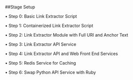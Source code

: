 
##Stage Setup
 
•	Step 0: Basic Link Extractor Script
 
 
 
 
 
•	Step 1: Containerized Link Extractor Script
 
 
 
 
 
 
 
•	Step 2: Link Extractor Module with Full URI and Anchor Text
 
 
 
 
 
 
 
•	Step 3: Link Extractor API Service
 
 
 
 
 
 
 
 
 
•	Step 4: Link Extractor API and Web Front End Services
 
 
 
 
 
 
 
 
 
•	Step 5: Redis Service for Caching
 
 
 
 
 
 
 
 
•	Step 6: Swap Python API Service with Ruby
 
 
 
 
 
 
 
 

